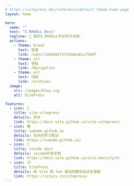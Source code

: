 ```yaml
---
# https://vitepress.dev/reference/default-theme-home-page
layout: home

hero:
  name: ""
  text: "I.MX6ULL Docs"
  tagline: 🧩 我的I.MX6ULL平台学习文档.
  actions:
    - theme: brand
      text: 目录
      link: /sdoc/126b0ebf2f4108eab1cf569f
    - theme: alt
      text: 导航
      link: /Navigation
    - theme: alt
      text: 归档
      link: /archives
  image:
    src: /images/blog.svg
    alt: VitePress

features:
  - icon: 📖
    title: site-vitepress
    details: 苏木
    link: https://docs-site.github.io/site-vitepress/
  - icon: 📚
    title: sumumm.github.io
    details: 苏木的学习笔记
    link: https://sumumm.github.io/
  - icon: 🎐
    title: vscode docs
    details: vscode开发文档
    link: https://docs-site.github.io/site-docsify/#/
  - icon: 📋
    title: VitePress
    details: 由 Vite 和 Vue 驱动的静态站点生成器
    link: https://vitejs.cn/vitepress/
---
```


